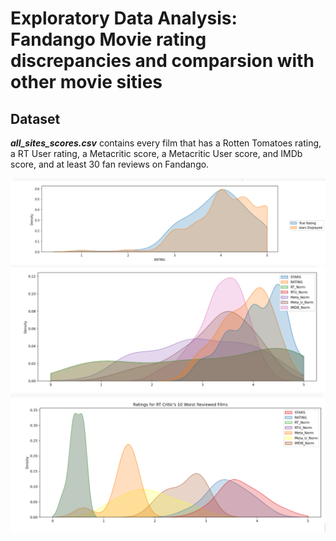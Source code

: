 # Exploratory Data Analysis: Fandango Movie rating discrepancies and comparsion with other movie sities

## Dataset
***all_sites_scores.csv*** contains every film that has a Rotten Tomatoes rating, a RT User rating, a Metacritic score, a Metacritic User score, 
and IMDb score, and at least 30 fan reviews on Fandango.


![image_1](https://github.com/vineet1409/Machine-Leaning/blob/master/Fandango_Movie_Ratings_EDA/Images/image_1.PNG)
![image_2](https://github.com/vineet1409/Machine-Leaning/blob/master/Fandango_Movie_Ratings_EDA/Images/image_2.PNG)
![image_3](https://github.com/vineet1409/Machine-Leaning/blob/master/Fandango_Movie_Ratings_EDA/Images/image_3.PNG)